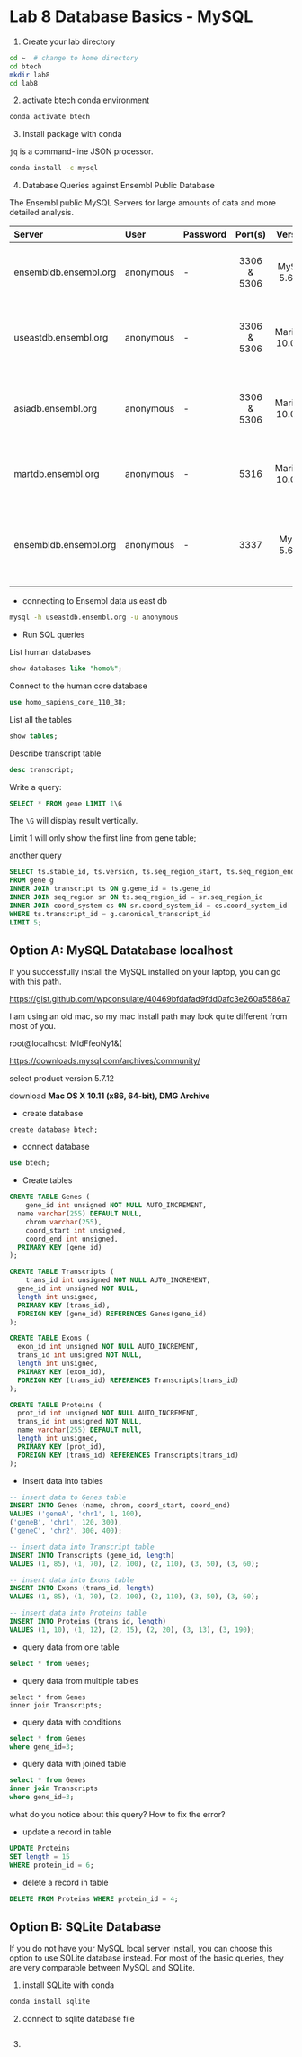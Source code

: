 # Lab 8 Database Basics - MySQL

1. Create your lab directory

```sh
cd ~  # change to home directory
cd btech 
mkdir lab8
cd lab8
```

2. activate btech conda environment

```sh
conda activate btech
```

3. Install package with conda

`jq` is a command-line JSON processor. 

```sh
conda install -c mysql
```



4. Database Queries against Ensembl Public Database

The Ensembl public MySQL Servers for large amounts of data and more detailed analysis. 

| Server                | User      | Password |   Port(s)   |     Version     | Notes                                                     |
| :-------------------- | :-------- | :------- | :---------: | :-------------: | :-------------------------------------------------------- |
| ensembldb.ensembl.org | anonymous | -        | 3306 & 5306 |  MySQL 5.6.33   | From Ensembl **48** onwards only                          |
| useastdb.ensembl.org  | anonymous | -        | 3306 & 5306 | MariaDB 10.0.30 | **Current** and **previous** Ensembl version only         |
| asiadb.ensembl.org    | anonymous | -        | 3306 & 5306 | MariaDB 10.0.30 | **Current** and **previous** Ensembl version only         |
| martdb.ensembl.org    | anonymous | -        |    5316     | MariaDB 10.0.30 | From Ensembl **48** onwards only                          |
| ensembldb.ensembl.org | anonymous | -        |    3337     |  MySQl 5.6.33   | Databases for **archive GRCh37** - **release 79 onwards** |



- connecting to Ensembl data us east db

```sh
mysql -h useastdb.ensembl.org -u anonymous 
```

- Run SQL queries

List human databases

```sql
show databases like "homo%";
```

Connect to the human core database

```sql
use homo_sapiens_core_110_38;
```

List all the tables

```sql
show tables;
```

Describe transcript table

```sql
desc transcript;
```



Write a query:

```sql
SELECT * FROM gene LIMIT 1\G
```

The `\G` will display result vertically.

Limit 1 will only show the first line from gene table;



another query

```sql
SELECT ts.stable_id, ts.version, ts.seq_region_start, ts.seq_region_end, ts.seq_region_strand, sr.name
FROM gene g
INNER JOIN transcript ts ON g.gene_id = ts.gene_id
INNER JOIN seq_region sr ON ts.seq_region_id = sr.seq_region_id
INNER JOIN coord_system cs ON sr.coord_system_id = cs.coord_system_id
WHERE ts.transcript_id = g.canonical_transcript_id
LIMIT 5;
```













## Option A: MySQL Datatabase localhost

If you successfully install the MySQL installed on your laptop, you can go with this path. 

https://gist.github.com/wpconsulate/40469bfdafad9fdd0afc3e260a5586a7

I am using an old mac, so my mac install path may look quite different from most of you. 

root@localhost: MldFfeoNy1&(

https://downloads.mysql.com/archives/community/

select product version 5.7.12

download **Mac OS X 10.11 (x86, 64-bit), DMG Archive**

- create database

```mysql
create database btech;
```



- connect database

```sql
use btech;
```



- Create tables

```sql
CREATE TABLE Genes (
	gene_id int unsigned NOT NULL AUTO_INCREMENT,
  name varchar(255) DEFAULT NULL,
	chrom varchar(255),
	coord_start int unsigned,
	coord_end int unsigned,
  PRIMARY KEY (gene_id)
);

CREATE TABLE Transcripts (
	trans_id int unsigned NOT NULL AUTO_INCREMENT,
  gene_id int unsigned NOT NULL,
  length int unsigned,
  PRIMARY KEY (trans_id),
  FOREIGN KEY (gene_id) REFERENCES Genes(gene_id)
);

CREATE TABLE Exons (
  exon_id int unsigned NOT NULL AUTO_INCREMENT,
  trans_id int unsigned NOT NULL,
  length int unsigned,
  PRIMARY KEY (exon_id),
  FOREIGN KEY (trans_id) REFERENCES Transcripts(trans_id)
);

CREATE TABLE Proteins (
  prot_id int unsigned NOT NULL AUTO_INCREMENT,
  trans_id int unsigned NOT NULL,
  name varchar(255) DEFAULT null,
  length int unsigned,
  PRIMARY KEY (prot_id),
  FOREIGN KEY (trans_id) REFERENCES Transcripts(trans_id)
);
```



- Insert data into tables

```sql
-- insert data to Genes table
INSERT INTO Genes (name, chrom, coord_start, coord_end) 
VALUES ('geneA', 'chr1', 1, 100), 
('geneB', 'chr1', 120, 300), 
('geneC', 'chr2', 300, 400);

-- insert data into Transcript table
INSERT INTO Transcripts (gene_id, length) 
VALUES (1, 85), (1, 70), (2, 100), (2, 110), (3, 50), (3, 60);

-- insert data into Exons table
INSERT INTO Exons (trans_id, length) 
VALUES (1, 85), (1, 70), (2, 100), (2, 110), (3, 50), (3, 60);

-- insert data into Proteins table
INSERT INTO Proteins (trans_id, length) 
VALUES (1, 10), (1, 12), (2, 15), (2, 20), (3, 13), (3, 190);
```



- query data from one table

```sql
select * from Genes;
```



- query data from multiple tables

```sq
select * from Genes
inner join Transcripts;
```



- query data with conditions

```sql
select * from Genes
where gene_id=3;
```



- query data with joined table

```sql
select * from Genes
inner join Transcripts
where gene_id=3;
```

what do you notice about this query? How to fix the error?



- update a record in table

```sql
UPDATE Proteins
SET length = 15
WHERE protein_id = 6;
```



- delete a record in table

```sql
DELETE FROM Proteins WHERE protein_id = 4;
```





## Option B: SQLite Database 

If you do not have your MySQL local server install, you can choose this option to use SQLite database instead. For most of the basic queries, they are very comparable between MySQL and SQLite. 

1. install SQLite with conda

```sh
conda install sqlite
```



2. connect to sqlite database file

```sh
```



3. 






